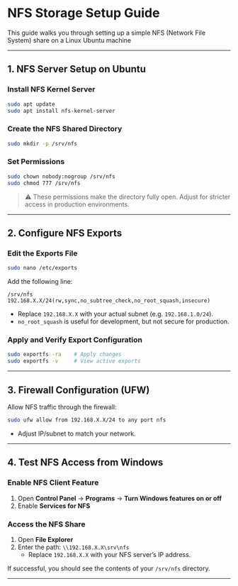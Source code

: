 # NFS Storage Setup Guide
This guide walks you through setting up a simple NFS (Network File System) share on a Linux Ubuntu machine

---

## 1. NFS Server Setup on Ubuntu

### Install NFS Kernel Server
```sh
sudo apt update
sudo apt install nfs-kernel-server
```

### Create the NFS Shared Directory
```sh
sudo mkdir -p /srv/nfs
```

### Set Permissions
```sh
sudo chown nobody:nogroup /srv/nfs
sudo chmod 777 /srv/nfs
```
> ⚠️ These permissions make the directory fully open. Adjust for stricter access in production environments.

---

## 2. Configure NFS Exports

### Edit the Exports File
```sh
sudo nano /etc/exports
```
Add the following line:
```
/srv/nfs 192.168.X.X/24(rw,sync,no_subtree_check,no_root_squash,insecure)
```
- Replace `192.168.X.X` with your actual subnet (e.g. `192.168.1.0/24`).
- `no_root_squash` is useful for development, but not secure for production.

### Apply and Verify Export Configuration
```sh
sudo exportfs -ra    # Apply changes
sudo exportfs -v     # View active exports
```

---

## 3. Firewall Configuration (UFW)
Allow NFS traffic through the firewall:
```sh
sudo ufw allow from 192.168.X.X/24 to any port nfs
```
- Adjust IP/subnet to match your network.

---

## 4. Test NFS Access from Windows

### Enable NFS Client Feature
1. Open **Control Panel** → **Programs** → **Turn Windows features on or off**
2. Enable **Services for NFS**

### Access the NFS Share
1. Open **File Explorer**
2. Enter the path: `\\192.168.X.X\srv\nfs`
   - Replace `192.168.X.X` with your NFS server’s IP address.

If successful, you should see the contents of your `/srv/nfs` directory.

---

